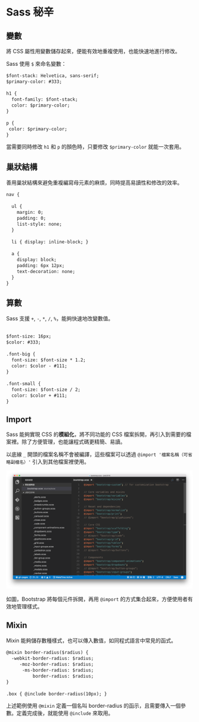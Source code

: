 # Sass 秘辛

## 變數

將 CSS 屬性用變數儲存起來，便能有效地重複使用，也能快速地進行修改。

Sass 使用 `$` 來命名變數：

```
$font-stack: Helvetica, sans-serif;
$primary-color: #333;

h1 { 
  font-family: $font-stack; 
  color: $primary-color; 
}

p {
 color: $primary-color;
}
```

當需要同時修改 `h1` 和 `p` 的顏色時，只要修改 `$primary-color` 就能一次套用。

## 巢狀結構

善用巢狀結構來避免重複編寫母元素的麻煩，同時提高易讀性和修改的效率。

```
nav {

  ul {
    margin: 0;
    padding: 0;
    list-style: none;
  }

  li { display: inline-block; }

  a {
    display: block;
    padding: 6px 12px;
    text-decoration: none;
  }
}
```

## 算數

Sass 支援 `+`, `-`, `*`, `/`, `%`，能夠快速地改變數值。

```

$font-size: 16px;
$color: #333;

.font-big {
  font-size: $font-size * 1.2;
  color: $color - #111;
}

.font-small {
  font-size: $font-size / 2;
  color: $color + #111;
}

```

## Import

Sass 能夠實現 CSS 的**模組化**，將不同功能的 CSS 檔案拆開，再引入到需要的檔案裡。除了方便管理，也能讓程式碼更精簡、易讀。

以底線 `_` 開頭的檔案名稱不會被編譯，這些檔案可以透過 `@import '檔案名稱（可省略副檔名）'` 引入到其他檔案裡使用。

![](/image/import.png)

如圖，Bootstrap 將每個元件拆開，再用 `@import` 的方式集合起來，方便使用者有效地管理樣式。

## Mixin

Mixin 能夠儲存數種樣式，也可以傳入數值，如同程式語言中常見的函式。

```
@mixin border-radius($radius) {
  -webkit-border-radius: $radius;
     -moz-border-radius: $radius;
      -ms-border-radius: $radius;
          border-radius: $radius;
}

.box { @include border-radius(10px); }
```

上述範例使用 `@mixin` 定義一個名叫 border-radius 的函示，且需要傳入一個參數。定義完成後，就能使用 `@include` 來取用。